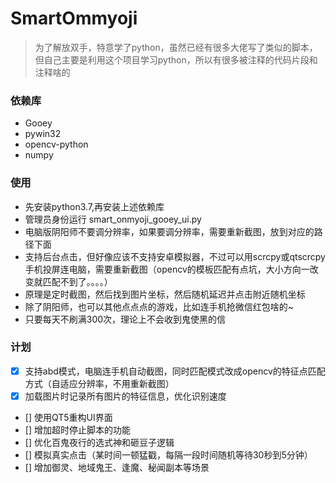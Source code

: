 # SmartOmmyoji

> 为了解放双手，特意学了python，虽然已经有很多大佬写了类似的脚本，但自己主要是利用这个项目学习python，所以有很多被注释的代码片段和注释啥的

### 依赖库
- Gooey
- pywin32
- opencv-python
- numpy

### 使用
- 先安装python3.7,再安装上述依赖库
- 管理员身份运行 smart_onmyoji_gooey_ui.py
- 电脑版阴阳师不要调分辨率，如果要调分辨率，需要重新截图，放到对应的路径下面
- 支持后台点击，但好像应该不支持安卓模拟器，不过可以用scrcpy或qtscrcpy手机投屏连电脑，需要重新截图（opencv的模板匹配有点坑，大小方向一改变就匹配不到了。。。。）
- 原理是定时截图，然后找到图片坐标，然后随机延迟并点击附近随机坐标
- 除了阴阳师，也可以其他点点点的游戏，比如连手机抢微信红包啥的~
- 只要每天不刷满300次，理论上不会收到鬼使黑的信

### 计划
- [x] 支持abd模式，电脑连手机自动截图，同时匹配模式改成opencv的特征点匹配方式（自适应分辨率，不用重新截图）
- [x] 加载图片时记录所有图片的特征信息，优化识别速度
- [] 使用QT5重构UI界面
- [] 增加超时停止脚本的功能
- [] 优化百鬼夜行的选式神和砸豆子逻辑
- [] 模拟真实点击（某时间一顿猛戳，每隔一段时间随机等待30秒到5分钟）
- [] 增加御灵、地域鬼王、逢魔、秘闻副本等场景
